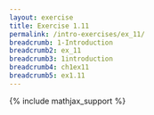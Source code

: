 ```yaml
---
layout: exercise
title: Exercise 1.11
permalink: /intro-exercises/ex_11/
breadcrumb: 1-Introduction
breadcrumb2: ex_11
breadcrumb3: 1introduction
breadcrumb4: ch1ex11
breadcrumb5: ex1.11
---
```


{% include mathjax_support %}




